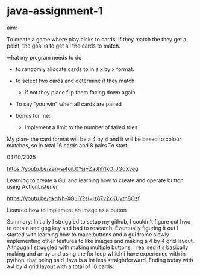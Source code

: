 # java-assignment-1

aim:

To create a game where play picks to cards, if they match the they get a point, the goal is to get all the cards to match.

what my program needs to do

- to randomly allocate cards to in a x by x format.
- to select two cards and determine if they match
    - if not they place flip them facing down again
- To say “you win” when all cards are paired

- bonus for me:
    - implement a limit to the number of failed tries


My plan-
    the card format will be a 4 by 4 and it will be based to colour matches, so in total 16 cards and 8 pairs.To start. 
    

04/10/2025

https://youtu.be/Zan-si4oiL0?si=ZaJhh1kO_JGqXyeg

Learning to create a Gui and learning how to create and operate button using ActionListener 

https://youtu.be/gkqNh-XGJlY?si=Iz87v2xKUyth8Ozf

Leanred how to implement an image as a button

Summary: Initially I struggled to setup my github, I couldn't figure out hwo to obtain and gpg key and had to research. Eventually figuring it out I started with learning how to make buttons and a gui frame slowly implementing other features to like images and making a 4 by 4 grid layout. Although I struggled with making multiple buttons, I realised it's basically making and array and using the for loop which i have experience with in python, that being said Java is a lot less straightforward. Ending today with a 4 by 4 grid layout with a total of 16 cards.


